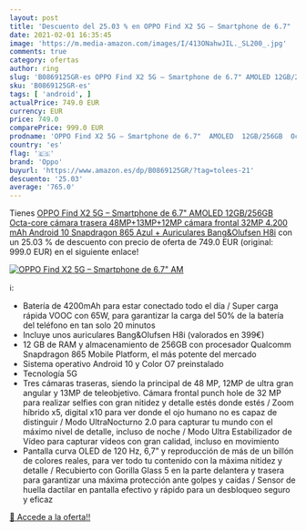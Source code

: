 ```yaml
---
layout: post
title: 'Descuento del 25.03 % en OPPO Find X2 5G – Smartphone de 6.7"  AM'
date: 2021-02-01 16:35:45
image: 'https://m.media-amazon.com/images/I/413ONahwJIL._SL200_.jpg'
comments: true
category: ofertas
author: ring
slug: 'B0869125GR-es OPPO Find X2 5G – Smartphone de 6.7" AMOLED 12GB/256GB...'
sku: 'B0869125GR-es'
tags: [ 'android', ]
actualPrice: 749.0 EUR
currency: EUR
price: 749.0
comparePrice: 999.0 EUR
prodname: 'OPPO Find X2 5G – Smartphone de 6.7"  AMOLED  12GB/256GB  Octa-core  cámara trasera 48MP+13MP+12MP  cámara frontal 32MP  4.200 mAh  Android 10  Snapdragon 865  Azul + Auriculares Bang&Olufsen H8i'
country: 'es'
flag: '🇪🇸'
brand: 'Oppo'
buyurl: 'https://www.amazon.es/dp/B0869125GR/?tag=tolees-21'
descuento: '25.03'
average: '765.0'
---
```


Tienes [OPPO Find X2 5G – Smartphone de 6.7"  AMOLED  12GB/256GB  Octa-core  cámara trasera 48MP+13MP+12MP  cámara frontal 32MP  4.200 mAh  Android 10  Snapdragon 865  Azul + Auriculares Bang&Olufsen H8i](https://www.amazon.es/dp/B0869125GR/?tag=tolees-21) con un 25.03 % de descuento con precio de oferta de 749.0 EUR (original: 999.0 EUR) en el siguiente enlace!

[![OPPO Find X2 5G – Smartphone de 6.7"  AM](https://m.media-amazon.com/images/I/413ONahwJIL._SL200_.jpg)](https://www.amazon.es/dp/B0869125GR/?tag=tolees-21)

ℹ️:

- Batería de 4200mAh para estar conectado todo el día / Super carga rápida VOOC con 65W, para garantizar la carga del 50% de la batería del teléfono en tan solo 20 minutos
- Incluye unos auriculares Bang&Olufsen H8i (valorados en 399€)
- 12 GB de RAM y almacenamiento de 256GB con procesador Qualcomm Snapdragon 865 Mobile Platform, el más potente del mercado
- Sistema operativo Android 10 y Color O7 preinstalado
- Tecnología 5G
- Tres cámaras traseras, siendo la principal de 48 MP, 12MP de ultra gran angular y 13MP de teleobjetivo. Cámara frontal punch hole de 32 MP para realizar selfies con gran nitidez y detalle estés donde estés / Zoom híbrido x5, digital x10 para ver donde el ojo humano no es capaz de distinguir / Modo UltraNocturno 2.0 para capturar tu mundo con el máximo nivel de detalle, incluso de noche / Modo Ultra Estabilizador de Vídeo para capturar vídeos con gran calidad, incluso en movimiento
- Pantalla curva OLED de 120 Hz, 6,7” y reproducción de más de un billón de colores reales, para ver todo tu contenido con la máxima nitidez y detalle / Recubierto con Gorilla Glass 5 en la parte delantera y trasera para garantizar una máxima protección ante golpes y caídas / Sensor de huella dactilar en pantalla efectivo y rápido para un desbloqueo seguro y eficaz

[🛒 Accede a la oferta!!](https://www.amazon.es/dp/B0869125GR/?tag=tolees-21)

